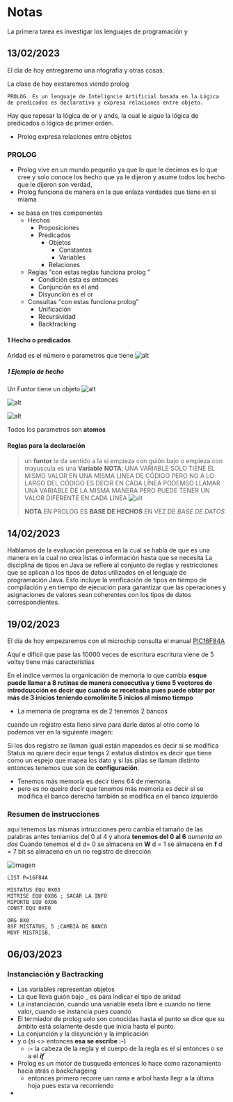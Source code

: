 # Notas

La primera tarea es investigar los lenguajes de programación y 

## 13/02/2023

El dia de hoy entregaremo una nfografia y otras cosas. 

La clase de hoy eestaremos viendo prolog 

````
PROLOG  Es un lenguaje de Inteligncie Artificial basada en la Lógica de predicados es declarativo y expresa relaciones entre objeto. 
````

Hay que repesar la lógica de or y ands, la cual le sigue la lógica de predicados o lógica de primer orden. 

- Prolog expresa relaciones entre objetos 

### PROLOG 
* Prolog vive en un mundo pequeño ya que lo que le decimos es lo que cree y solo conoce los hecho que ya le dijeron y asume todos los hecho que le dijeron son verdad, 
* Prolog funciona de manera en la que enlaza verdades que tiene en si miama

- se basa en tres componentes 
    - Hechos 
      - Proposiciones
      - Predicados
        - Objetos
          - Constantes
          - Variables
        - Relaciones
    - Reglas "con estas reglas funciona prolog "
      - Condición esta es entonces 
      - Conjunción es el and
      - Disyunción es el or 
    - Consultas "con estas funciona prolog"
      - Unificación 
      - Recursividad
      - Backtracking 


#### 1 Hecho o predicados 
Aridad es el número e parametros que tiene 
![alt](/img/2023-02-13_01.png)

##### 1 Ejemplo de hecho
Un Funtor tiene un objeto 
![alt](/img/2023-02-13_02.png)

![alt](/img/2023-02-13_03.png)

![alt](/img/2023-02-13_04.png)

Todos los parametros son **atomos** 

#### Reglas para la declaración 

> un **funtor** le da sentido a la 
> si empieza con guión bajo o empieza con mayuscula es una **Variable**
> **NOTA**: UNA VARIABLE SOLO TIENE EL MISMO VALOR EN UNA MISMA LINEA DE CÓDIGO PERO NO A LO LARGO DEL CÓDIGO ES DECIR EN CADA LÍNEA PODEMSO LLAMAR UNA VARIABLE DE LA MISMA MANERA PERO PUEDE TENER UN VALOR DIFERENTE EN CADA LINEA 
> ![alt](/img/2023-02-13_05.png)
>
> **NOTA** EN PROLOG ES **BASE DE HECHOS** EN VEZ DE *BASE DE DATOS*


## 14/02/2023

Hablamos de la evaluación perezosa en la cual se habla de que es una manera en la cual no crea listas o información hasta que se necesita La disciplina de tipos en Java se refiere al conjunto de reglas y restricciones que se aplican a los tipos de datos utilizados en el lenguaje de programación Java. Esto incluye la verificación de tipos en tiempo de compilación y en tiempo de ejecución para garantizar que las operaciones y asignaciones de valores sean coherentes con los tipos de datos correspondientes.

## 19/02/2023

El día de hoy empezaremos con el microchip consulta el manual [PIC16F84A](https://ww1.microchip.com/downloads/en/devicedoc/35007b.pdf)

Aquí e dificil que pase las 10000 veces de escritura escritura 
viene de 5 voltsy tiene más característias 

En el indice vermos la organicación de memoria 
lo que cambia **esque puede llamar a 8 rutinas de manera consecutiva y tiene 5 vectores de introdcucción es decir que cuando se receteaba pues puede obtar por más de 3 inicios teniendo comolimite 5 inicios al mismo tiempo**

- La memoria de programa es de 2 tenemos 2 bancos 

cuando un registro esta lleno sirve para darle datos al otro como lo podemos ver en la siguiente imagen:

Si los dos registro se llaman igual están mapeados es decir si se modifica Status no quiere decir eque tengs 2 estatus distintos es decir que tiene como un espejo que mapea los dato y si las pilas se llaman distinto entonces tenemos que son de **configuración**.


- Tenemos más memoria es decir tiens 64 de memoria.
- pero es no queire decir que tenemos más memoria es decir si se modifica el banco derecho también se modifica en el banco izquierdo


### Resumen de instrucciones

aquí tenemos las mismas intrucciones pero cambia el tamaño de las palabras antes teniamios del 0 al 4 y ahora **tenemos del 0 al 6** *aumenta en dos*
Cuando tenemos el d 
  d= 0 se almacena en **W**
  d = 1 se almacena en **f**
  d = 7 bit se almacena en un no registro de dirección

  ![imagen](/img/2023-02-16-2.png)


````
LIST P=16F84A

MISTATUS EQU 0X03
MITRISE EQU 0X86 ; SACAR LA INFO
MIPORTB EQU 0X06
CONST EQU 0XF0

ORG 0X0
BSF MISTATUS, 5 ;CAMBIA DE BANCO
MOVF MISTRISB, 

````

## 06/03/2023

### Instanciación y Bactracking

- Las variables representan objetos
- La que lleva guión bajo _ es para indicar el tipo de aridad
- La instanciación, cuando una variable eseta libre e cuando no tiene valor, cuando se instancia pues cuando 
- El termiador de prolog solo son conocidas hasta el punto se dice que su ámbito está solamente desde que inicia hasta el punto.
- La conjunción y la disyunción y la implicación
- y                   o              (si <> entonces **esa se escribe :-**)
  - **:-** la cabeza de la regla y el cuerpo de la regla es el sí entonces o se a el ***if***
- Prolog es un motor de busqueda entonces lo hace como razonamiento hacia atrás o backchageing 
  - entonces primero recorre uan rama e arbol hasta llegr a la última hoja pues esta va recorriendo
- 